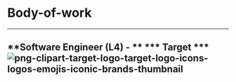 # Body-of-work
----
## **Software Engineer (L4) - ** *** Target *** ![png-clipart-target-logo-target-logo-icons-logos-emojis-iconic-brands-thumbnail](https://github.com/user-attachments/assets/127025c2-babf-4114-8ef0-acb17562a07e)

